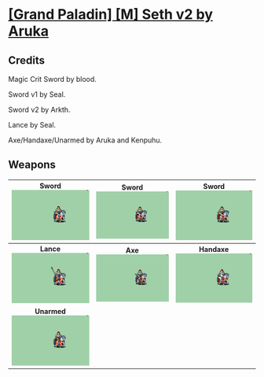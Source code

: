 # [\[Grand Paladin\] \[M\] Seth v2 by Aruka](./)
## Credits

Magic Crit Sword by blood.

Sword v1 by Seal.

Sword v2 by Arkth.

Lance by Seal.

Axe/Handaxe/Unarmed by Aruka and Kenpuhu.

## Weapons

| <b>Sword</b><br/><img alt="Sword animation" src="./1.%20Sword%20(Magic%20Crit%20Flash)/Sword.gif"/> | <b>Sword</b><br/><img alt="Sword animation" src="./1.%20Sword%20(v1)/Sword.gif"/> | <b>Sword</b><br/><img alt="Sword animation" src="./1.%20Sword%20(v2)/Sword.gif"/> |
| :---: | :---: | :---: |
| <b>Lance</b><br/><img alt="Lance animation" src="./2.%20Lance/Lance.gif"/> | <b>Axe</b><br/><img alt="Axe animation" src="./3.%20Axe/Axe.gif"/> | <b>Handaxe</b><br/><img alt="Handaxe animation" src="./4.%20Handaxe/Handaxe.gif"/> |
| <b>Unarmed</b><br/><img alt="Unarmed animation" src="./8.%20Unarmed/Unarmed.gif"/> |
